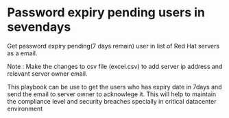 # Password expiry pending users in sevendays
Get password expiry pending(7 days remain) user in list of Red Hat servers as a email.

Note : Make the changes to csv file (excel.csv) to add server ip address and relevant server owner email.

This playbook can be use to get the users who has expiry date in 7days and send the email to server owner to acknowlege it.
This will help to maintain the compliance level and security breaches specially in critical datacenter environment
